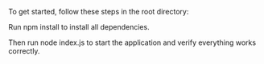 To get started, follow these steps in the root directory:

Run npm install to install all dependencies.

Then run node index.js to start the application and verify everything works correctly.
